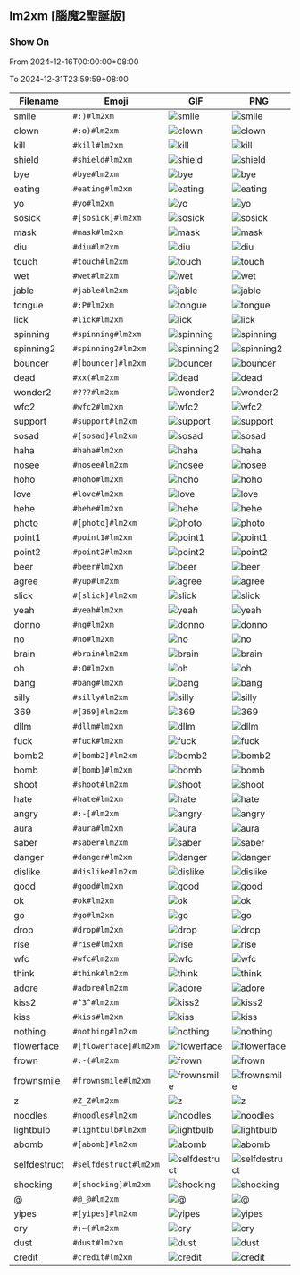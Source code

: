 ## lm2xm [腦魔2聖誕版]

### Show On
From 2024-12-16T00:00:00+08:00

To 2024-12-31T23:59:59+08:00

| Filename | Emoji | GIF | PNG |
| --- | --- | --- | --- |
| smile | `#:)#lm2xm` | ![smile](../../assets/android/faces/lm2xm/smile.gif) | ![smile](../../assets/android/faces_png/lm2xm/smile.png) |
| clown | `#:o)#lm2xm` | ![clown](../../assets/android/faces/lm2xm/clown.gif) | ![clown](../../assets/android/faces_png/lm2xm/clown.png) |
| kill | `#kill#lm2xm` | ![kill](../../assets/android/faces/lm2xm/kill.gif) | ![kill](../../assets/android/faces_png/lm2xm/kill.png) |
| shield | `#shield#lm2xm` | ![shield](../../assets/android/faces/lm2xm/shield.gif) | ![shield](../../assets/android/faces_png/lm2xm/shield.png) |
| bye | `#bye#lm2xm` | ![bye](../../assets/android/faces/lm2xm/bye.gif) | ![bye](../../assets/android/faces_png/lm2xm/bye.png) |
| eating | `#eating#lm2xm` | ![eating](../../assets/android/faces/lm2xm/eating.gif) | ![eating](../../assets/android/faces_png/lm2xm/eating.png) |
| yo | `#yo#lm2xm` | ![yo](../../assets/android/faces/lm2xm/yo.gif) | ![yo](../../assets/android/faces_png/lm2xm/yo.png) |
| sosick | `#[sosick]#lm2xm` | ![sosick](../../assets/android/faces/lm2xm/sosick.gif) | ![sosick](../../assets/android/faces_png/lm2xm/sosick.png) |
| mask | `#mask#lm2xm` | ![mask](../../assets/android/faces/lm2xm/mask.gif) | ![mask](../../assets/android/faces_png/lm2xm/mask.png) |
| diu | `#diu#lm2xm` | ![diu](../../assets/android/faces/lm2xm/diu.gif) | ![diu](../../assets/android/faces_png/lm2xm/diu.png) |
| touch | `#touch#lm2xm` | ![touch](../../assets/android/faces/lm2xm/touch.gif) | ![touch](../../assets/android/faces_png/lm2xm/touch.png) |
| wet | `#wet#lm2xm` | ![wet](../../assets/android/faces/lm2xm/wet.gif) | ![wet](../../assets/android/faces_png/lm2xm/wet.png) |
| jable | `#jable#lm2xm` | ![jable](../../assets/android/faces/lm2xm/jable.gif) | ![jable](../../assets/android/faces_png/lm2xm/jable.png) |
| tongue | `#:P#lm2xm` | ![tongue](../../assets/android/faces/lm2xm/tongue.gif) | ![tongue](../../assets/android/faces_png/lm2xm/tongue.png) |
| lick | `#lick#lm2xm` | ![lick](../../assets/android/faces/lm2xm/lick.gif) | ![lick](../../assets/android/faces_png/lm2xm/lick.png) |
| spinning | `#spinning#lm2xm` | ![spinning](../../assets/android/faces/lm2xm/spinning.gif) | ![spinning](../../assets/android/faces_png/lm2xm/spinning.png) |
| spinning2 | `#spinning2#lm2xm` | ![spinning2](../../assets/android/faces/lm2xm/spinning2.gif) | ![spinning2](../../assets/android/faces_png/lm2xm/spinning2.png) |
| bouncer | `#[bouncer]#lm2xm` | ![bouncer](../../assets/android/faces/lm2xm/bouncer.gif) | ![bouncer](../../assets/android/faces_png/lm2xm/bouncer.png) |
| dead | `#xx(#lm2xm` | ![dead](../../assets/android/faces/lm2xm/dead.gif) | ![dead](../../assets/android/faces_png/lm2xm/dead.png) |
| wonder2 | `#???#lm2xm` | ![wonder2](../../assets/android/faces/lm2xm/wonder2.gif) | ![wonder2](../../assets/android/faces_png/lm2xm/wonder2.png) |
| wfc2 | `#wfc2#lm2xm` | ![wfc2](../../assets/android/faces/lm2xm/wfc2.gif) | ![wfc2](../../assets/android/faces_png/lm2xm/wfc2.png) |
| support | `#support#lm2xm` | ![support](../../assets/android/faces/lm2xm/support.gif) | ![support](../../assets/android/faces_png/lm2xm/support.png) |
| sosad | `#[sosad]#lm2xm` | ![sosad](../../assets/android/faces/lm2xm/sosad.gif) | ![sosad](../../assets/android/faces_png/lm2xm/sosad.png) |
| haha | `#haha#lm2xm` | ![haha](../../assets/android/faces/lm2xm/haha.gif) | ![haha](../../assets/android/faces_png/lm2xm/haha.png) |
| nosee | `#nosee#lm2xm` | ![nosee](../../assets/android/faces/lm2xm/nosee.gif) | ![nosee](../../assets/android/faces_png/lm2xm/nosee.png) |
| hoho | `#hoho#lm2xm` | ![hoho](../../assets/android/faces/lm2xm/hoho.gif) | ![hoho](../../assets/android/faces_png/lm2xm/hoho.png) |
| love | `#love#lm2xm` | ![love](../../assets/android/faces/lm2xm/love.gif) | ![love](../../assets/android/faces_png/lm2xm/love.png) |
| hehe | `#hehe#lm2xm` | ![hehe](../../assets/android/faces/lm2xm/hehe.gif) | ![hehe](../../assets/android/faces_png/lm2xm/hehe.png) |
| photo | `#[photo]#lm2xm` | ![photo](../../assets/android/faces/lm2xm/photo.gif) | ![photo](../../assets/android/faces_png/lm2xm/photo.png) |
| point1 | `#point1#lm2xm` | ![point1](../../assets/android/faces/lm2xm/point1.gif) | ![point1](../../assets/android/faces_png/lm2xm/point1.png) |
| point2 | `#point2#lm2xm` | ![point2](../../assets/android/faces/lm2xm/point2.gif) | ![point2](../../assets/android/faces_png/lm2xm/point2.png) |
| beer | `#beer#lm2xm` | ![beer](../../assets/android/faces/lm2xm/beer.gif) | ![beer](../../assets/android/faces_png/lm2xm/beer.png) |
| agree | `#yup#lm2xm` | ![agree](../../assets/android/faces/lm2xm/agree.gif) | ![agree](../../assets/android/faces_png/lm2xm/agree.png) |
| slick | `#[slick]#lm2xm` | ![slick](../../assets/android/faces/lm2xm/slick.gif) | ![slick](../../assets/android/faces_png/lm2xm/slick.png) |
| yeah | `#yeah#lm2xm` | ![yeah](../../assets/android/faces/lm2xm/yeah.gif) | ![yeah](../../assets/android/faces_png/lm2xm/yeah.png) |
| donno | `#ng#lm2xm` | ![donno](../../assets/android/faces/lm2xm/donno.gif) | ![donno](../../assets/android/faces_png/lm2xm/donno.png) |
| no | `#no#lm2xm` | ![no](../../assets/android/faces/lm2xm/no.gif) | ![no](../../assets/android/faces_png/lm2xm/no.png) |
| brain | `#brain#lm2xm` | ![brain](../../assets/android/faces/lm2xm/brain.gif) | ![brain](../../assets/android/faces_png/lm2xm/brain.png) |
| oh | `#:O#lm2xm` | ![oh](../../assets/android/faces/lm2xm/oh.gif) | ![oh](../../assets/android/faces_png/lm2xm/oh.png) |
| bang | `#bang#lm2xm` | ![bang](../../assets/android/faces/lm2xm/bang.gif) | ![bang](../../assets/android/faces_png/lm2xm/bang.png) |
| silly | `#silly#lm2xm` | ![silly](../../assets/android/faces/lm2xm/silly.gif) | ![silly](../../assets/android/faces_png/lm2xm/silly.png) |
| 369 | `#[369]#lm2xm` | ![369](../../assets/android/faces/lm2xm/369.gif) | ![369](../../assets/android/faces_png/lm2xm/369.png) |
| dllm | `#dllm#lm2xm` | ![dllm](../../assets/android/faces/lm2xm/dllm.gif) | ![dllm](../../assets/android/faces_png/lm2xm/dllm.png) |
| fuck | `#fuck#lm2xm` | ![fuck](../../assets/android/faces/lm2xm/fuck.gif) | ![fuck](../../assets/android/faces_png/lm2xm/fuck.png) |
| bomb2 | `#[bomb2]#lm2xm` | ![bomb2](../../assets/android/faces/lm2xm/bomb2.gif) | ![bomb2](../../assets/android/faces_png/lm2xm/bomb2.png) |
| bomb | `#[bomb]#lm2xm` | ![bomb](../../assets/android/faces/lm2xm/bomb.gif) | ![bomb](../../assets/android/faces_png/lm2xm/bomb.png) |
| shoot | `#shoot#lm2xm` | ![shoot](../../assets/android/faces/lm2xm/shoot.gif) | ![shoot](../../assets/android/faces_png/lm2xm/shoot.png) |
| hate | `#hate#lm2xm` | ![hate](../../assets/android/faces/lm2xm/hate.gif) | ![hate](../../assets/android/faces_png/lm2xm/hate.png) |
| angry | `#:-[#lm2xm` | ![angry](../../assets/android/faces/lm2xm/angry.gif) | ![angry](../../assets/android/faces_png/lm2xm/angry.png) |
| aura | `#aura#lm2xm` | ![aura](../../assets/android/faces/lm2xm/aura.gif) | ![aura](../../assets/android/faces_png/lm2xm/aura.png) |
| saber | `#saber#lm2xm` | ![saber](../../assets/android/faces/lm2xm/saber.gif) | ![saber](../../assets/android/faces_png/lm2xm/saber.png) |
| danger | `#danger#lm2xm` | ![danger](../../assets/android/faces/lm2xm/danger.gif) | ![danger](../../assets/android/faces_png/lm2xm/danger.png) |
| dislike | `#dislike#lm2xm` | ![dislike](../../assets/android/faces/lm2xm/dislike.gif) | ![dislike](../../assets/android/faces_png/lm2xm/dislike.png) |
| good | `#good#lm2xm` | ![good](../../assets/android/faces/lm2xm/good.gif) | ![good](../../assets/android/faces_png/lm2xm/good.png) |
| ok | `#ok#lm2xm` | ![ok](../../assets/android/faces/lm2xm/ok.gif) | ![ok](../../assets/android/faces_png/lm2xm/ok.png) |
| go | `#go#lm2xm` | ![go](../../assets/android/faces/lm2xm/go.gif) | ![go](../../assets/android/faces_png/lm2xm/go.png) |
| drop | `#drop#lm2xm` | ![drop](../../assets/android/faces/lm2xm/drop.gif) | ![drop](../../assets/android/faces_png/lm2xm/drop.png) |
| rise | `#rise#lm2xm` | ![rise](../../assets/android/faces/lm2xm/rise.gif) | ![rise](../../assets/android/faces_png/lm2xm/rise.png) |
| wfc | `#wfc#lm2xm` | ![wfc](../../assets/android/faces/lm2xm/wfc.gif) | ![wfc](../../assets/android/faces_png/lm2xm/wfc.png) |
| think | `#think#lm2xm` | ![think](../../assets/android/faces/lm2xm/think.gif) | ![think](../../assets/android/faces_png/lm2xm/think.png) |
| adore | `#adore#lm2xm` | ![adore](../../assets/android/faces/lm2xm/adore.gif) | ![adore](../../assets/android/faces_png/lm2xm/adore.png) |
| kiss2 | `#^3^#lm2xm` | ![kiss2](../../assets/android/faces/lm2xm/kiss2.gif) | ![kiss2](../../assets/android/faces_png/lm2xm/kiss2.png) |
| kiss | `#kiss#lm2xm` | ![kiss](../../assets/android/faces/lm2xm/kiss.gif) | ![kiss](../../assets/android/faces_png/lm2xm/kiss.png) |
| nothing | `#nothing#lm2xm` | ![nothing](../../assets/android/faces/lm2xm/nothing.gif) | ![nothing](../../assets/android/faces_png/lm2xm/nothing.png) |
| flowerface | `#[flowerface]#lm2xm` | ![flowerface](../../assets/android/faces/lm2xm/flowerface.gif) | ![flowerface](../../assets/android/faces_png/lm2xm/flowerface.png) |
| frown | `#:-(#lm2xm` | ![frown](../../assets/android/faces/lm2xm/frown.gif) | ![frown](../../assets/android/faces_png/lm2xm/frown.png) |
| frownsmile | `#frownsmile#lm2xm` | ![frownsmile](../../assets/android/faces/lm2xm/frownsmile.gif) | ![frownsmile](../../assets/android/faces_png/lm2xm/frownsmile.png) |
| z | `#Z_Z#lm2xm` | ![z](../../assets/android/faces/lm2xm/z.gif) | ![z](../../assets/android/faces_png/lm2xm/z.png) |
| noodles | `#noodles#lm2xm` | ![noodles](../../assets/android/faces/lm2xm/noodles.gif) | ![noodles](../../assets/android/faces_png/lm2xm/noodles.png) |
| lightbulb | `#lightbulb#lm2xm` | ![lightbulb](../../assets/android/faces/lm2xm/lightbulb.gif) | ![lightbulb](../../assets/android/faces_png/lm2xm/lightbulb.png) |
| abomb | `#[abomb]#lm2xm` | ![abomb](../../assets/android/faces/lm2xm/abomb.gif) | ![abomb](../../assets/android/faces_png/lm2xm/abomb.png) |
| selfdestruct | `#selfdestruct#lm2xm` | ![selfdestruct](../../assets/android/faces/lm2xm/selfdestruct.gif) | ![selfdestruct](../../assets/android/faces_png/lm2xm/selfdestruct.png) |
| shocking | `#[shocking]#lm2xm` | ![shocking](../../assets/android/faces/lm2xm/shocking.gif) | ![shocking](../../assets/android/faces_png/lm2xm/shocking.png) |
| @ | `#@_@#lm2xm` | ![@](../../assets/android/faces/lm2xm/@.gif) | ![@](../../assets/android/faces_png/lm2xm/@.png) |
| yipes | `#[yipes]#lm2xm` | ![yipes](../../assets/android/faces/lm2xm/yipes.gif) | ![yipes](../../assets/android/faces_png/lm2xm/yipes.png) |
| cry | `#:~(#lm2xm` | ![cry](../../assets/android/faces/lm2xm/cry.gif) | ![cry](../../assets/android/faces_png/lm2xm/cry.png) |
| dust | `#dust#lm2xm` | ![dust](../../assets/android/faces/lm2xm/dust.gif) | ![dust](../../assets/android/faces_png/lm2xm/dust.png) |
| credit | `#credit#lm2xm` | ![credit](../../assets/android/faces/lm2xm/credit.gif) | ![credit](../../assets/android/faces_png/lm2xm/credit.png) |

